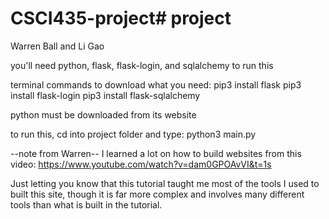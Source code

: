 # CSCI435-project# project

Warren Ball and Li Gao

you'll need python, flask, flask-login, and sqlalchemy to run this

terminal commands to download what you need:
pip3 install flask
pip3 install flask-login
pip3 install flask-sqlalchemy

python must be downloaded from its website

to run this, cd into project folder and type:
python3 main.py

--note from Warren--
I learned a lot on how to build websites from this video:
https://www.youtube.com/watch?v=dam0GPOAvVI&t=1s

Just letting you know that this tutorial taught me most of the tools I used to built this site,
though it is far more complex and involves many different tools than what is built in the tutorial.
